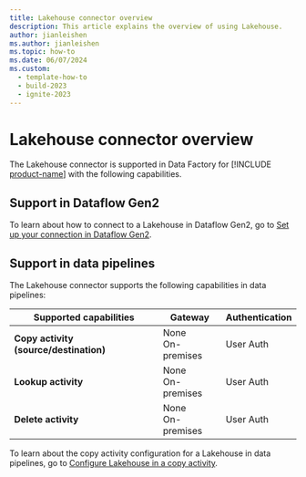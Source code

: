 ```yaml
---
title: Lakehouse connector overview
description: This article explains the overview of using Lakehouse.
author: jianleishen
ms.author: jianleishen
ms.topic: how-to
ms.date: 06/07/2024
ms.custom:
  - template-how-to
  - build-2023
  - ignite-2023
---
```


# Lakehouse connector overview

The Lakehouse connector is supported in Data Factory for [!INCLUDE [product-name](../includes/product-name.md)] with the following capabilities.

## Support in Dataflow Gen2

To learn about how to connect to a Lakehouse in Dataflow Gen2, go to [Set up your connection in Dataflow Gen2](connector-lakehouse.md#set-up-your-connection-in-dataflow-gen2).

## Support in data pipelines

The Lakehouse connector supports the following capabilities in data pipelines:

| Supported capabilities | Gateway | Authentication |
| --- | --- | ---|
| **Copy activity (source/destination)** | None <br> On-premises | User Auth |
| **Lookup activity** | None <br> On-premises | User Auth |
| **Delete activity** | None <br> On-premises | User Auth |

To learn about the copy activity configuration for a Lakehouse in data pipelines, go to [Configure Lakehouse in a copy activity](connector-lakehouse-copy-activity.md).
